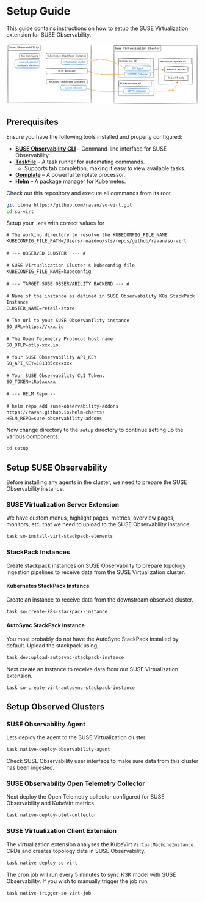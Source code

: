 # Setup Guide

This guide contains instructions on how to setup the SUSE Virtualization extension for SUSE Observability.

![Deployment](./img/deployment-architecture.png)


## Prerequisites

Ensure you have the following tools installed and properly configured:

- **[SUSE Observability CLI](https://docs.stackstate.com/cli/cli-sts)** – Command-line interface for SUSE Observability.
- **[Taskfile](https://taskfile.dev/installation/)** – A task runner for automating commands.
    - Supports tab completion, making it easy to view available tasks.
- **[Gomplate](https://docs.gomplate.ca/installing/)** – A powerful template processor.
- **[Helm](https://helm.sh/docs/intro/install/)** – A package manager for Kubernetes.

Check out this repository and execute all commands from its root.

```bash
git clone https://github.com/ravan/so-virt.git
cd so-virt
```

Setup your `.env` with correct values for

```
# The working directory to resolve the KUBECONFIG_FILE_NAME
KUBECONFIG_FILE_PATH=/Users/rnaidoo/sts/repos/github/ravan/so-virt

# --- OBSERVED CLUSTER  --- #

# SUSE Virtualization Cluster's kubeconfig file
KUBECONFIG_FILE_NAME=kubeconfig

# --- TARGET SUSE OBSERVABILITY BACKEND --- #

# Name of the instance as defined in SUSE Observability K8s StackPack Instance
CLUSTER_NAME=retail-store

# The url to your SUSE Observanility instance
SO_URL=https://xxx.io

# The Open Telemetry Protocol host name
SO_OTLP=otlp-xxx.io

# Your SUSE Observability API_KEY
SO_API_KEY=181335cxxxxxx

# Your SUSE Observability CLI Token.
SO_TOKEN=tRa6xxxxx

# --- HELM Repo --

# helm repo add suse-observability-addons https://ravan.github.io/helm-charts/
HELM_REPO=suse-observability-addons
```

Now change directory to the `setup` directory to continue setting up the various components.

```bash
cd setup
```

## Setup SUSE Observability

Before installing any agents in the cluster, we need to prepare the SUSE Observability
instance.

### SUSE Virtualization Server Extension

We have custom menus, highlight pages, metrics, overview pages, monitors, etc.
that we need to upload to the SUSE Observability instance.

```bash
task so-install-virt-stackpack-elements
```

### StackPack Instances

Create stackpack instances on SUSE Observability to prepare topology ingestion pipelines
to receive data from the SUSE Virtualization cluster.

#### Kubernetes StackPack Instance

Create an instance to receive data from the downstream observed cluster.

```bash
task so-create-k8s-stackpack-instance
```

#### AutoSync StackPack Instance

You most probably do not have the AutoSync StackPack installed by default.
Upload the stackpack using,

```bash
task dev:upload-autosync-stackpack-instance
```

Next create an instance to receive data from our SUSE Virtualization extension.

```bash
task so-create-virt-autosync-stackpack-instance
```

## Setup Observed Clusters

### SUSE Observability Agent

Lets deploy the agent to the SUSE Virtualization cluster. 

```bash
task native-deploy-observability-agent
```

Check SUSE Observability user interface to make sure data from this cluster has been ingested.

### SUSE Observability Open Telemetry Collector

Next deploy the Open Telemetry collector configured for SUSE Observability and KubeVirt metrics

```bash
task native-deploy-otel-collector
```

### SUSE Virtualization Client Extension

The virtualization extension analyses the KubeVirt `VirtualMachineInstance` CRDs and creates topology data in SUSE Observability. 

```bash
task native-deploy-so-virt
```

The cron job will run every 5 minutes to sync K3K model with SUSE Observability.
If you wish to manually trigger the job run,

```bash
task native-trigger-so-virt-job
```


